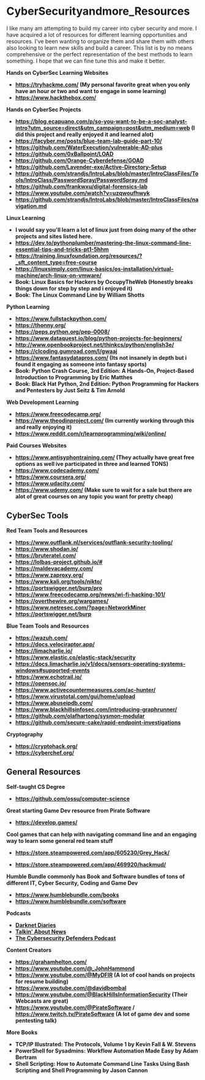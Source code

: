 # CyberSecurityandmore_Resources

I like many am attempting to build my career into cyber security and more.  I have acquired a lot of resources for different learning opportunities and resources.  I've been wanting to organize them and share them with others also looking to learn new skills and build a career. 
This list is by no means comprehensive or the perfect representation of the best methods to learn something.  I hope that we can fine tune this and make it better.  

<b> Hands on CyberSec Learning Websites <b>
- https://tryhackme.com/ (My personal favorite great when you only have an hour or two and want to engage in some learning)
- https://www.hackthebox.com/

<b> Hands on CyberSec Projects <b>
- https://blog.ecapuano.com/p/so-you-want-to-be-a-soc-analyst-intro?utm_source=direct&utm_campaign=post&utm_medium=web (I did this project and really enjoyed it and learned alot)
- https://facyber.me/posts/blue-team-lab-guide-part-10/
- https://github.com/WaterExecution/vulnerable-AD-plus
- https://github.com/0xBallpoint/LOAD
- https://github.com/Orange-Cyberdefense/GOAD
- https://github.com/Lavender-exe/Active-Directory-Setup
- https://github.com/strandjs/IntroLabs/blob/master/IntroClassFiles/Tools/IntroClass/PasswordSpray/PasswordSpray.md
- https://github.com/frankwxu/digital-forensics-lab
- https://www.youtube.com/watch?v=uzqwoufhwyk
- https://github.com/strandjs/IntroLabs/blob/master/IntroClassFiles/navigation.md

<b> Linux Learning <b>
- I would say you'll learn a lot of linux just from doing many of the other projects and sites listed here. 
- https://dev.to/pythonplumber/mastering-the-linux-command-line-essential-tips-and-tricks-pt1-5hhm
- https://training.linuxfoundation.org/resources/?_sft_content_type=free-course
- https://linuxsimply.com/linux-basics/os-installation/virtual-machine/arch-linux-on-vmware/
- Book: Linux Basics for Hackers by OccupyTheWeb (Honestly breaks things down for step by step and i enjoyed it)
- Book: The Linux Command Line by William Shotts

<b> Python Learning <b>
- https://www.fullstackpython.com/
- https://thonny.org/
- https://peps.python.org/pep-0008/
- https://www.dataquest.io/blog/python-projects-for-beginners/
- http://www.openbookproject.net/thinkcs/python/english3e/
- https://clcoding.gumroad.com/l/gwaaj
- https://www.fantasydatapros.com/ (Its not insanely in depth but i found it engaging as someone into fantasy sports)
- Book: Python Crash Course, 3rd Edition: A Hands-On, Project-Based Introduction to Programming by Eric Matthes
- Book: Black Hat Python, 2nd Edition: Python Programming for Hackers and Pentesters by Just Seitz & Tim Arnold

<b> Web Development Learning <b>
- https://www.freecodecamp.org/
- https://www.theodinproject.com/ (Im currently working through this and really enjoying it)
- https://www.reddit.com/r/learnprogramming/wiki/online/

<b> Paid Courses Websites <b>
- https://www.antisyphontraining.com/  (They actually have great free options as well ive participated in three and learned TONS)
- https://www.codecademy.com/
- https://www.coursera.org/
- https://www.udacity.com/
- https://www.udemy.com/ (Make sure to wait for a sale but there are alot of great courses on any topic you want for pretty cheap)
  
<h2>CyberSec Tools</h2>

<b> Red Team Tools and Resources <b>
- https://www.outflank.nl/services/outflank-security-tooling/
- https://www.shodan.io/
- https://bruteratel.com/
- https://lolbas-project.github.io/#
- https://maldevacademy.com/
- https://www.zaproxy.org/
- https://www.kali.org/tools/nikto/
- https://portswigger.net/burp/pro
- https://www.freecodecamp.org/news/wi-fi-hacking-101/
- https://overthewire.org/wargames/
- https://www.netresec.com/?page=NetworkMiner
- https://portswigger.net/burp

<b> Blue Team Tools and Resources <b>
- https://wazuh.com/
- https://docs.velociraptor.app/
- https://limacharlie.io/
- https://www.elastic.co/elastic-stack/security
- https://docs.limacharlie.io/v1/docs/sensors-operating-systems-windows#supported-events
- https://www.echotrail.io/
- https://opensoc.io/
- https://www.activecountermeasures.com/ac-hunter/
- https://www.virustotal.com/gui/home/upload
- https://www.abuseipdb.com/
- https://www.blackhillsinfosec.com/introducing-graphrunner/
- https://github.com/olafhartong/sysmon-modular
- https://github.com/secure-cake/rapid-endpoint-investigations

<b> Cryptography <b>
- https://cryptohack.org/
- https://cyberchef.org/
  
<h2>General Resources</h2>

Self-taught CS Degree
- https://github.com/ossu/computer-science

Great starting Game Dev resource from Pirate Software
- https://develop.games/

Cool games that can help with navigating command line and an engaging way to learn some general red team stuff
- https://store.steampowered.com/app/605230/Grey_Hack/

- https://store.steampowered.com/app/469920/hackmud/

Humble Bundle commonly has Book and Software bundles of tons of different IT, Cyber Security, Coding and Game Dev
- https://www.humblebundle.com/books
- https://www.humblebundle.com/software

Podcasts
- [Darknet Diaries](https://darknetdiaries.com/)
- [Talkin' About News](https://podcasts.apple.com/us/podcast/talkin-about-infosec-news-powered-by-black-hills-information/id1410835265)
- [The Cybersecurity Defenders Podcast](https://podcasts.apple.com/us/podcast/the-cybersecurity-defenders-podcast/id1649981740)

Content Creators
- https://grahamhelton.com/
- https://www.youtube.com/@_JohnHammond 
- https://www.youtube.com/@MyDFIR (A lot of cool hands on projects for resume building)
- https://www.youtube.com/@davidbombal
- https://www.youtube.com/@BlackHillsInformationSecurity (Their Webcasts are great)
- https://www.youtube.com/@PirateSoftware / https://www.twitch.tv/PirateSoftware (A lot of game dev and some pentesting talk)

More Books
- TCP/IP Illustrated: The Protocols, Volume 1 by Kevin Fall & W. Stevens
- PowerShell for Sysadmins: Workflow Automation Made Easy by Adam Bertram
- Shell Scripting: How to Automate Command Line Tasks Using Bash Scripting and Shell Programming by Jason Cannon

